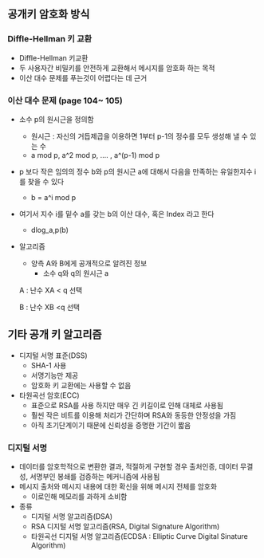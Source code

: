 ## 공개키 암호화 방식



### Diffle-Hellman 키 교환

- Diffle-Hellman 키교환
- 두 사용자간 비밀키를 안전하게 교환해서 메시지를 암호화 하는 목적
- 이산 대수 문제를 푸는것이 어렵다는 데 근거



### 이산 대수 문제 (page 104~ 105)

- 소수 p의 원시근을 정의함

  - 원시근 : 자신의 거듭제곱을 이용하면 1부터 p-1의 정수를 모두 생성해 낼 수 있는 수
  - a mod p, a^2 mod p, …. , a^(p-1) mod p

- p 보다 작은 임의의 정수 b와 p의 원시근 a에 대해서 다음을 만족하는 유일한지수 i를 찾을 수 있다

  - b = a^i mod p

- 여기서 지수 i를 밑수 a를 갖는 b의 이산 대수, 혹은 Index 라고 한다

  - dlog_a,p(b)

- 알고리즘

  - 양측 A와 B에게 공개적으로 알려진 정보
    - 소수 q와 q의 원시근 a

  A : 난수 XA < q 선택

  B : 난수 XB <q 선택

### 

## 기타  공개 키 알고리즘

- 디지털 서명 표준(DSS)
  - SHA-1 사용
  - 서명기능만 제공
  - 암호화 키 교환에는 사용할 수 없음
- 타원곡선 암호(ECC)
  - 표준으로 RSA를 사용 하지만 매우 긴 키길이로 인해 대체로 사용됨
  - 훨씬 작은 비트를 이용해 처리가 간단하며 RSA와 동등한 안정성을 가짐
  - 아직 초기단계이기 때문에 신뢰성을 증명한 기간이 짧음



### 디지털 서명

- 데이터를 암호학적으로 변환한 결과, 적절하게 구현할 경우 출처인증, 데이터 무결성, 서명부인 봉쇄를 검증하는 메커니즘에 사용됨
- 메시지 출처와 메시지 내용에 대한 확신을 위해 메시지 전체를 암호화
  - 이로인해 메모리를 과하게 소비함
- 종류
  - 디지털 서명 알고리즘(DSA)
  - RSA 디지털 서명 알고리즘(RSA, Digital Signature Algorithm)
  - 타원곡선 디지털 서명 알고리즘(ECDSA : Elliptic Curve Digital Sinature Algorithm)